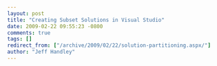 ```yaml
---
layout: post
title: "Creating Subset Solutions in Visual Studio"
date: 2009-02-22 09:55:23 -0800
comments: true
tags: []
redirect_from: ["/archive/2009/02/22/solution-partitioning.aspx/"]
author: "Jeff Handley"
---
```


